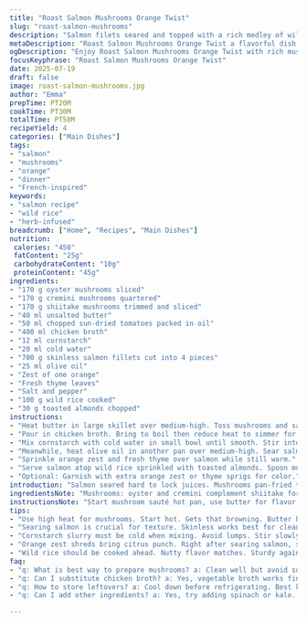 ```yaml
---
title: "Roast Salmon Mushrooms Orange Twist"
slug: "roast-salmon-mushrooms"
description: "Salmon filets seared and topped with a rich medley of wild mushrooms simmered in a tangy orange-infused sauce. Mixed pleurotes, shiitakes, and button mushrooms roasted in butter. Diced sun-dried tomatoes add a slightly sweet, punchy note. Cornstarch thickens the broth to a glossy finish. Zest of fresh orange scattered on top gives a bright, citrus sharpness. Cook times adjusted. Two mushrooms swapped out for oyster and cremini. Pine nuts swapped for toasted almonds to give a crunch. A sprinkle of fresh thyme added for herbal aroma. Serve over herb-infused wild rice, optional but fits well."
metaDescription: "Roast Salmon Mushrooms Orange Twist a flavorful dish with seared salmon, wild mushrooms in orange sauce, served over herb-infused wild rice"
ogDescription: "Enjoy Roast Salmon Mushrooms Orange Twist with rich mushrooms and citrus sauce, a French-inspired delight perfect for dinner"
focusKeyphrase: "Roast Salmon Mushrooms Orange Twist"
date: 2025-07-19
draft: false
image: roast-salmon-mushrooms.jpg
author: "Emma"
prepTime: PT20M
cookTime: PT30M
totalTime: PT50M
recipeYield: 4
categories: ["Main Dishes"]
tags:
- "salmon"
- "mushrooms"
- "orange"
- "dinner"
- "French-inspired"
keywords:
- "salmon recipe"
- "wild rice"
- "herb-infused"
breadcrumb: ["Home", "Recipes", "Main Dishes"]
nutrition: 
 calories: "450"
 fatContent: "25g"
 carbohydrateContent: "10g"
 proteinContent: "45g"
ingredients:
- "170 g oyster mushrooms sliced"
- "170 g cremini mushrooms quartered"
- "170 g shiitake mushrooms trimmed and sliced"
- "40 ml unsalted butter"
- "50 ml chopped sun-dried tomatoes packed in oil"
- "400 ml chicken broth"
- "12 ml cornstarch"
- "20 ml cold water"
- "700 g skinless salmon fillets cut into 4 pieces"
- "25 ml olive oil"
- "Zest of one orange"
- "Fresh thyme leaves"
- "Salt and pepper"
- "100 g wild rice cooked"
- "30 g toasted almonds chopped"
instructions:
- "Heat butter in large skillet over medium-high. Toss mushrooms and sauté until golden brown, about 5-7 minutes. Season with salt and pepper. Add sun-dried tomatoes, stir, cook one more minute."
- "Pour in chicken broth. Bring to boil then reduce heat to simmer for 5 minutes to concentrate flavors."
- "Mix cornstarch with cold water in small bowl until smooth. Stir into mushroom mixture. Simmer and thicken for roughly 2 minutes, stirring constantly."
- "Meanwhile, heat olive oil in another pan over medium-high. Sear salmon fillets approx 5 minutes per side until crust forms and center just opaque. Salt and pepper well."
- "Sprinkle orange zest and fresh thyme over salmon while still warm."
- "Serve salmon atop wild rice sprinkled with toasted almonds. Spoon mushroom orange sauce over everything."
- "Optional: Garnish with extra orange zest or thyme sprigs for color."
introduction: "Salmon seared hard to lock juices. Mushrooms pan-fried till brown. Oyster and cremini swapped in for earthier bite. Sun-dried tomatoes diced fine, add a sharp hit to mellow sauce. Orange zest not just twist—flavor boost and aroma punch. Cornstarch thicken mix just right, no lumps. Thyme added late for fresh snap. Wild rice under, nutty crunch with chopped almonds, textural contrast. Nothing shy here, bold flavors clash and mesh. Timing shifted slightly, cooks can watch closely. Little bigger pans help, mushrooms need room, no crowding. Fish skinless to sear cleanly. A simple plate turned complex but quick."
ingredientsNote: "Mushrooms: oyster and cremini complement shiitake for texture and flavor layers. Butter vital for browning, adds richness without overpowering. Sun-dried tomatoes pick up oils to release depth—drain well before chopping. Chicken broth base, keep unsalted if possible to control seasoning. Cornstarch mix added cold prevents clumping. Orange zest should be fresh, no white pith or bitter. Fresh thyme leaves optional but lift. Wild rice is sturdy, nutty, absorbs sauce. Toasted almonds take place of pine nuts for crunch, can swap for walnuts or pecans. Olive oil for fish pan, heat stable, good sear. Salt and pepper staples. Quantities reduced around 30%, keep balance but easier to handle for four portions."
instructionsNote: "Start mushroom sauté hot pan, use butter for flavor and browning. Stir occasionally but avoid overcrowding. Add sun-dried tomatoes after mushrooms are brown so oils release into pan. Simmer broth to reduce liquids, concentrate umami. Cornstarch slurry mixed cold keeps sauce smooth—pour slowly, stir constantly to avoid lumps. Keep sauce simmering during thickening, quick process. In separate pan, salmon seared on med-high, plenty of oil to crisp outside while keeping interior juicy. Four to five minutes per side depending on thickness. Season as you cook. Citrus zest and thyme right after cooking keeps freshness intact. Serve hot over rice with nut garnish to bring mouthfeel contrast. Final plating quick before sauce cools and sets. Timing adjusted by ±5 minutes total for ideal mushroom tenderness and fish doneness."
tips:
- "Use high heat for mushrooms. Start hot. Gets that browning. Butter helps here for flavor too. Avoid crowding the pan. Better browning that way. Mushrooms need space to release moisture. Stir occasionally but not constantly."
- "Searing salmon is crucial for texture. Skinless works best for clean sear. Each side 4-5 minutes, adjust for thickness. Don’t flip too soon. Wait for crust. Season well during cooking. Salt pepper good but timing matters."
- "Cornstarch slurry must be cold when mixing. Avoid lumps. Stir slowly but constantly when added to broth. Add during simmering. Keep it moving. 2 minutes thickens just right. Sauce should coat mushrooms without being gluey."
- "Orange zest shreds bring citrus punch. Right after searing salmon, sprinkle fresh. Gives aroma boost and color. Thyme leaves added later. Fresh herbs brighten flavor. Sprinkle over salmon for best impact. Don't skip this step."
- "Wild rice should be cooked ahead. Nutty flavor matches. Sturdy against sauce. Holds shape well. Almonds added for crunch. Toast them for extra flavor. If no almonds, walnuts or pecans work too. Balance is key in textures."
faq:
- "q: What is best way to prepare mushrooms? a: Clean well but avoid soaking. Use damp cloth for dirt. Slice and cook in hot pan. This gives that nice golden color. No watery mushy results."
- "q: Can I substitute chicken broth? a: Yes, vegetable broth works fine. Flavor change but still good. Broth adds depth to the dish. For richness, use homemade if available."
- "q: How to store leftovers? a: Cool down before refrigerating. Best kept in airtight containers. Will last 2-3 days. Reheat gently on stove for best texture. Avoid microwave if possible."
- "q: Can I add other ingredients? a: Yes, try adding spinach or kale. Adds more vitamins. Mix in during last few minutes of cooking sauce. Or switch tomatoes for fresh ones."

---
```

